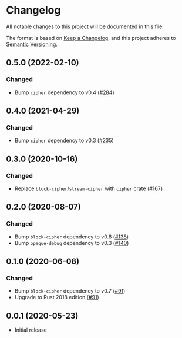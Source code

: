 # Changelog

All notable changes to this project will be documented in this file.

The format is based on [Keep a Changelog](https://keepachangelog.com/en/1.0.0/),
and this project adheres to [Semantic Versioning](https://semver.org/spec/v2.0.0.html).

## 0.5.0 (2022-02-10)
### Changed
- Bump `cipher` dependency to v0.4 ([#284])

[#284]: https://github.com/RustCrypto/block-ciphers/pull/284

## 0.4.0 (2021-04-29)
### Changed
- Bump `cipher` dependency to v0.3 ([#235])

[#235]: https://github.com/RustCrypto/block-ciphers/pull/235

## 0.3.0 (2020-10-16)
### Changed
- Replace `block-cipher`/`stream-cipher` with `cipher` crate ([#167])

[#167]: https://github.com/RustCrypto/block-ciphers/pull/167

## 0.2.0 (2020-08-07)
### Changed
- Bump `block-cipher` dependency to v0.8 ([#138])
- Bump `opaque-debug` dependency to v0.3 ([#140])

[#138]: https://github.com/RustCrypto/block-ciphers/pull/138
[#140]: https://github.com/RustCrypto/block-ciphers/pull/140

## 0.1.0 (2020-06-08)
### Changed
- Bump `block-cipher` dependency to v0.7 ([#91])
- Upgrade to Rust 2018 edition ([#91])

[#91]: https://github.com/RustCrypto/block-ciphers/pull/91

## 0.0.1 (2020-05-23)
- Initial release
